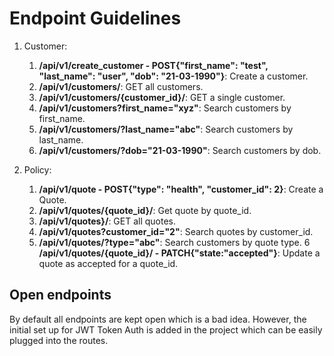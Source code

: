 # Endpoint Guidelines

1. Customer:
   1. **/api/v1/create_customer - POST{"first_name": "test", "last_name": "user", "dob": "21-03-1990"}**: Create a customer.
   2. **/api/v1/customers/**: GET all customers.
   3. **/api/v1/customers/{customer_id}/**: GET a single customer.
   4. **/api/v1/customers?first_name="xyz"**: Search customers by first_name.
   5. **/api/v1/customers/?last_name="abc"**: Search customers by last_name.
   6. **/api/v1/customers/?dob="21-03-1990"**: Search customers by dob.


2. Policy:
   1. **/api/v1/quote - POST{"type": "health", "customer_id": 2}**: Create a Quote.
   2. **/api/v1/quotes/{quote_id}/**: Get quote by quote_id.
   3. **/api/v1/quotes}/**: GET all quotes.
   4. **/api/v1/quotes?customer_id="2"**: Search quotes by customer_id.
   5. **/api/v1/quotes/?type="abc"**: Search customers by quote type.
   6 **/api/v1/quotes/{quote_id}/ - PATCH{"state:"accepted"}**: Update a quote as accepted for a quote_id.


## Open endpoints
By default all endpoints are kept open which is a bad idea. However, the initial set up for JWT Token Auth
is added in the project which can be easily plugged into the routes.
